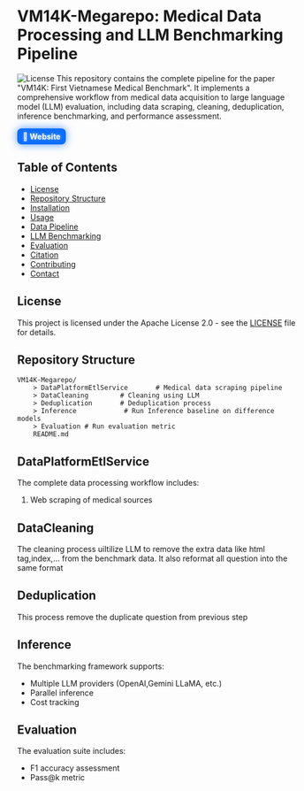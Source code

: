 # VM14K-Megarepo: Medical Data Processing and LLM Benchmarking Pipeline
![License](https://img.shields.io/badge/License-Apache_2.0-blue.svg)
This repository contains the complete pipeline for the paper "VM14K: First Vietnamese Medical Benchmark". It implements a comprehensive workflow from medical data acquisition to large language model (LLM) evaluation, including data scraping, cleaning, deduplication, inference benchmarking, and performance assessment. 

<a href="https://psychic-adventure-ywvwn7o.pages.github.io/" target="_blank" style="display: inline-block; padding: 6px 10px; background-color: #0d6efd; color: white; text-decoration: none; border-radius: 8px; font-weight: bold; text-shadow: 0 0 5px rgba(255,255,255,0.5); box-shadow: 0 0 15px rgba(13, 110, 253, 0.7);">🌟 Website</a>
## Table of Contents
- [License](#license)
- [Repository Structure](#repository-structure)
- [Installation](#installation)
- [Usage](#usage)
- [Data Pipeline](#data-pipeline)
- [LLM Benchmarking](#llm-benchmarking)
- [Evaluation](#evaluation)
- [Citation](#citation)
- [Contributing](#contributing)
- [Contact](#contact)
## License
This project is licensed under the Apache License 2.0 - see the [LICENSE](LICENSE.md) file for details.
## Repository Structure
```
VM14K-Megarepo/
    > DataPlatformEtlService       # Medical data scraping pipeline
    > DataCleaning        # Cleaning using LLM
    > Deduplication       # Deduplication process
    > Inference            # Run Inference baseline on difference models
    > Evaluation # Run evaluation metric 
    README.md
```
## DataPlatformEtlService
The complete data processing workflow includes:
1. Web scraping of medical sources

## DataCleaning 
The cleaning process uiltilize LLM to remove the extra data like html tag,index,... from the benchmark data. It also reformat all question into the same format
## Deduplication
This process remove the duplicate question from previous step
## Inference
The benchmarking framework supports:
- Multiple LLM providers (OpenAI,Gemini LLaMA, etc.)
- Parallel inference
- Cost tracking
## Evaluation
The evaluation suite includes:
- F1 accuracy assessment
- Pass@k metric
<!-- ## Citation
If you use this repository in your research, please cite our paper:
```bibtex
@article{yourcitationkey,
  title={Your Paper Title},
  author={Author List},
  journal={Journal Name},
  year={2023},
  publisher={Publisher}
}
``` -->
<!-- ## Contributing
Contributions are welcome. Please open an issue first to discuss proposed changes. -->
<!-- ## Contact
For questions about this repository, please contact:
- [Your Name] (your.email@institution.edu)
- [Co-author Name] (coauthor.email@institution.edu) -->